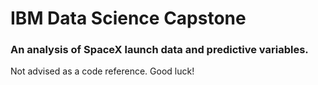 # IBM Data Science Capstone
### An analysis of SpaceX launch data and predictive variables.
Not advised as a code reference. Good luck!
